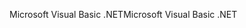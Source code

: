 <span data-ttu-id="94c44-101">Microsoft Visual Basic .NET</span><span class="sxs-lookup"><span data-stu-id="94c44-101">Microsoft Visual Basic .NET</span></span>